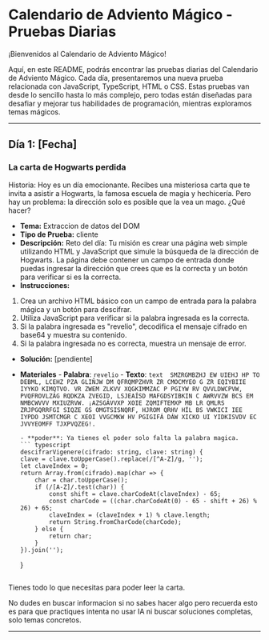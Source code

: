 # Calendario de Adviento Mágico - Pruebas Diarias

¡Bienvenidos al Calendario de Adviento Mágico!

Aquí, en este README, podrás encontrar las pruebas diarias del Calendario de Adviento Mágico. Cada día, presentaremos una nueva prueba relacionada con JavaScript, TypeScript, HTML o CSS. Estas pruebas van desde lo sencillo hasta lo más complejo, pero todas están diseñadas para desafiar y mejorar tus habilidades de programación, mientras exploramos temas mágicos.

---

## Día 1: [Fecha]

### La carta de Hogwarts perdida

Historia: Hoy es un día emocionante. Recibes una misteriosa carta que te invita a asistir a Hogwarts, la famosa escuela de magia y hechicería. Pero hay un problema: la dirección solo es posible que la vea un mago. ¿Qué hacer?

- **Tema:** Extraccion de datos del DOM
- **Tipo de Prueba:** cliente
- **Descripción:** Reto del día: Tu misión es crear una página web simple utilizando HTML y JavaScript que simule la búsqueda de la dirección de Hogwarts. La página debe contener un campo de entrada donde puedas ingresar la dirección que crees que es la correcta y un botón para verificar si es la correcta.
- **Instrucciones:**

1. Crea un archivo HTML básico con un campo de entrada para la palabra mágica y un botón para descifrar.
2. Utiliza JavaScript para verificar si la palabra ingresada es la correcta.
3. Si la palabra ingresada es "revelio", decodifica el mensaje cifrado en base64 y muestra su contenido.
4. Si la palabra ingresada no es correcta, muestra un mensaje de error.

- **Solución:** [pendiente]
- **Materiales** - **Palabra**: `revelio` - **Texto**:
  `text 
    SMZRGMBZHJ EW UIEHJ HP TO DEBML, LCEHZ PZA GLIÑJW DM QFRQMPZHVR ZR CMOCMYEO G ZR EQIYBIIE IYYKO KIMQTVO. VR ZWEM ZLKVV XQGKIMMZAC P PGIYW RV QVVLDWCPVW, PVQFROVLZÁG RQDKZA ZVEGID, LSJEAÍSD MAFGDSYIBKIN C AWRVVZW BCS EM NMBCWVVV MXIUZRVW. ¡AZSGÁVVXP XOIE ZQMIFTEMXP MB LR QMLRS ZRJPGQRRFGI SIQZE GS OMGTSISNQRF, HJROM QRHV HÍL BS VWKICI IEE IYPDO JSMTCMGR C XEOI VVGCMKW HV PGIGIFÁ DÁW XICKO UI YIDKISVDV EC JVVYEOMFF TJXPVQZEG!.
    `

      - **poder**: Ya tienes el poder solo falta la palabra magica.
      ``` typescript
      descifrarVigenere(cifrado: string, clave: string) {
      clave = clave.toUpperCase().replace(/[^A-Z]/g, '');
      let claveIndex = 0;
      return Array.from(cifrado).map(char => {
          char = char.toUpperCase();
          if (/[A-Z]/.test(char)) {
              const shift = clave.charCodeAt(claveIndex) - 65;
              const charCode = ((char.charCodeAt(0) - 65 - shift + 26) % 26) + 65;
              claveIndex = (claveIndex + 1) % clave.length;
              return String.fromCharCode(charCode);
          } else {
              return char;
          }
      }).join('');

  }
  ```

Tienes todo lo que necesitas para poder leer la carta.

No dudes en buscar informacion si no sabes hacer algo pero recuerda esto es para que practiques intenta no usar IA ni buscar soluciones completas, solo temas concretos.

---
